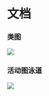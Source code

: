 # 文档

### 类图 
![](https://plantuml-server.kkeisuke.app/svg/jLdhJnj94l_klsAK-x0anBnoTtjhScXpOK-7j0jHoEDZDB47Cdl6W_mWjqAH3CHWmCOGte-4a01X2IyB5lp0ve_PwV7uK_w5g-wQQO_jSGXIOY4yqztLLLrTzQk7Vmm4HNymrETrz8kzaj3ylsP7K0vw9OTWV1vrtFlfldwGrmysj9qDSfxWCoIwIh8PRV6qk7ZowNobfQdv1sVJzywMlmdDFxXQldSrDTKt_QEfYQ-NV9xohRrIJr1u9eaUoS_7p4ynlA9VZ3teQk_IDg9gVlBElNlQk-F2z6WXcIMh-Pia4Y7HKNZNFxnd8XPMKoHoR2ieCAxWulQAWO1mxT63zZlz_UrIFwoGV6vP2bmJn81GFImCLWdeT9Ba6otyeP1z2SzLqq-U26GifyqVmVoJ9zNKGjs08dkkknLVZzmRyajMRbMhwutLiWzko-kzhoZ1HxBq_AxY2_eLhrVoT_Y2ocFPvr6Uk-eUTk2JSEFwS_RGolTxmPz4ZqTGdA5-PvlDQKiN90U2Nx2iNtJ_bnhFDNPTgGY9ppCzKl916-PylRPm11P4gTXwAjIWe-hqFYKeqMcv3uYgbVCND561h6VKp5HXRWUifR3oacJcu1djeOf6C6cYox18Uxsb9HBwnP5-iQncLk76rEmfRA7crkZiqg6Q3QlfwAVp6DaULdFp-iMglX5JCvjgvjMVuU6gtKdqTw0pMMGpXO-JQYgifdPHfk9QMDyU8WTlj8KSZ0CxihK87AaOsGtzz5WR3sjhuo007gQXYa5pWs1i5Sxg-HcG47OhJ1tnmwkfBB20dRNeT75a1pm5X5TpeoH-egRYTFtS8R2s4xwbGS1jrFIwUhv2Saao6wTgY9uLvcF5r-_iY6ur27fuH5-UGL9KavgQ8f5JDRk0iXPs9aac0S9fRrFaOiJGyceAb5YCnCaqrI_I5d8pXUmQUHK3zz7Y1rfiI4r7I6p1ZZDyS2Tob2HREUrmZYj1Ixo2STZrMzwrmzwm-1sWzc5VGCXgqzO_Z0AOmPJsDWqd9SdvmcQ6BEy0ET1goM5jAGyZg7WgKnhEEOgteUTdIMIB9EB5xMWXkynfxQH4-M4IM95OX4n_BCmbKL5QR8mSh31vLyZ41bgKhLMR3FWUQYg3ydqwZwhPASv4cmAn5gaFZaR8GVhJ-JWPeXp8s2ZP72DdMrJPODs8s4m5oDOuuM7QUaAy0Jnd1IDzwema5W15q520aQtW1s_Kt6n9QawzFQJcBgXbWcZh6MrjZyQDDvF0NqzksEsadns2tYmwB9aJIIP8UXxLGIsNFHGtCcZovF1SZ-xMrkrjkQ_NzImOx0-u6XkLfx-wtRu6MMb4n6kK0u6G-ULiljK8aVQlpgQ_qs0x8FTBVgTCuq33h_szRLzxv-UoN-hnYtrIGx_FiZl400RBZcfCXo3XbTrYK5PymizAh-os8XM61JfgW_Dy2uXcabzq1nK_loj6M1gtYSSLeVsEnrDQpgZBHchJVs5yhmxHD41wFErYKFn5zC4v_C8DiUozzT9DBaaQQYKH0N50wfIU_mHMyDjZEVYi4-xBvGb9m5jorTpbHSqP5d1PSgRqbAljKf4WCfLWu2YbNwn1l84mefw_fTxCF54VEzOtTY1SaUImK0U83KYh7vvmVBbU0-ShmnHd12p0o23S29tTgEkkfxzAxc108F44cOuXujJSijgOQwleEyD80QbyYeT-zIXUo2pf0tKJ-7PxbP07lZrmyq_5WFHTRKFdaGqa994pqyuDU_aI6xUOrpNXsnZrNSLFBKdiXlkNX1iUy_6RcJDuZMdDhZeGu87YKJg2KXyaj18TRBs2ILUFbDcpqD0GwcyJoXNvkOmLBLYe0-dau6_NZO0HJ-W71tXrO1JUGFL5o9HbZ-YMiEZmU61Xo0jPlrVg1I-zLllglb295kKPMykUkwBFBNc1sHqtXUFMAn5t0wXyXlJ5bnwnmnp-UcTqN_LS0UjPBaV85pLB4BpUJWeMTZavCmx8zVHtfIn3curZkcDDBZ3HKLDpv614pUwHn6uP2UJ_ZCekEKSc27dwuPO1hD6ZgqFgBRvPDW9_83UcKONihFRc9St6ircQnkTVwtyiG6bbfF4hBp6M5qToA88sbmV-5ZJUhyuJNZYu2z7A5PC-BBRXTT2kCFTuocjSjbgmcxboSLulo9xRjaRQ9aW303B_4NqUhrt4hXSUTb3cmesWN_G5P6fGig_tNt2uNhyIyZ79h0MtewPxq9Kbvp3x3XNZWvzjB0WspcBs2W9Ia44eC_Mwpkxke1y41GprmK3hfMJjXdC09Vq6EW3-pzFz8llalb3VPPGbxx8vhw0u_NBliw3jFLSGLboTSCDfj2bgqfbkJATzLYS6vqMJXA9OZ-wX2vE9dPlOXk9-f7_O9eaPRVM4rnmEYskMghcbGopujOaSU3jrVbeIlRz9rdQwxeA3ODs1SGEgBpKzplT1GiFCIcSGjEY27ePoQeILQgoRi3zTI6PfZSwAV-IEUphA2qm05EH29Lb8QyVpwBaaCgGVfFZfGBhYnoMIsUPY0vneUnkGMQdfIN1mxOyXXxNaHuwlOdm7M5PSFD7pQQXOoUPBhWSyht1VWgWh3qXt5RSYqXePAdQoTWGYbPgAQpITqyPd2szFzA6OVlAUjlcsitJnU5nBJAkfIJsNrLxdWH30j3Zy7ifuzMA39CwCId6MGgF30ZsE4lWy380goxqk5A3zCqYU-A9xVYaWqJNyN6mX7wu1LtpUuinyxEeTHDp0aglGSgBqsbg3uB5PiR7r_ArwUGK4cgb8co1M3hNQWD2LcfiFcOeDfVzRyHjQOKMYgoOmLFgtudHMQjMMmXGR085tBkreAhJx-SKcTF2PpWhyAFwU1C2mDifuf8G7uLvNPtUNPNsp0A5LMpmbCr5it74oow8Mewb98gVQt6bnTLHxlQMFxU9g3BYqKuIDe8brVIHd8Ru5qNs490xLx1Ou5PcE5iF3rF-1PtWP8SpAbZPUfcTu50UOAuQ7zCCpBJbinRWI55uiqRgklEq3KhBiOSreLB5dFRUdnTzfqMcGZsokWp0crkvhQ-FQVDHeSe67vzvP-_OjeAKIjB0w4dcO7PqO94x6YBbfSIp6jqFsLJZTKjhKW7VMfaBqW3HAp-TfyWCPLkION8pWBCt9p7srjsU0lOwgnXYG5DQtYaEpWDu_YqybRs6V8YxPNmBngBJqFdPn2UsCflQDFfBPAQDNbPX0my0kCVAasPiLppXIWMh9MeRXpGEUZmmwoc2fNGxqoO60w2sji02KpQm5gi2JExiVo7teXGEYztefxMaF-IiSc9SHa0U0_vLsT87GTb39w6t5ibzW_NNWAufMfb7MugilP2wqZL4NXqyc6d-hq71fbKLpJi4MtUkh0WE5QVvMWjfQUPwPSFKZYGbY35dzIbzvrk2g8lFWVLl9uFoLeQEXeSrYK5NJDR3IBlU2jMsLaSbbpR65Vme1oTlJODM2SDjXuYqdOdWBVcGqsC5vmAFmjY3DWFzgQXCo3QFV3ZXviWx90xWMRTVo3ETL36_M0OXjF666WYzOdO5NQfDxWlb36l1vsD4f3iYzpAXAPsCJ5SS5bqSH71JZmUDH3loj526gqKZAfZwGw2aLYc4b08B-Fa9_2OaU5NON8LkaXHIB0G0R-FCE0shCiQo_Jc1tsM50Fa-w804hJ8_Y90852r0ibSAaY-QiJ8EECgYb6cD9bBKDJt4FYr80C6rvrWXVkFlOCKbi6rnP8noHZ4JEi20cixlMMHgq81PCh3ee6fUwwXn8iItFheHU9PwIwG0POh03_MFpNSsCqa1auL0j4UN9607W5tOc7MM0Yd-E7s4irEVzFm00.svg)




### 活动图泳道

![](https://plantuml-server.kkeisuke.app/svg/ZLJBRXCn5DtdAoAnX4hJW7WucrQaYove4I1OksCdOp6Pm8o72ZIB595GIglmI5f8Q25L9O84WQglT9BIdndRoOfVmArGCfbEfdXdttlEFVVusXCMXIQritgC4ghZMFpVufixuatn_lJjgJkYrcA57Rwt81glBudYP_xy5UlaMUajRzHPfzI7iCKQQxjyRR-tjlkdKqqeupV6b6jZYQlnyGHGBeChoaNbkgBqyx61XclgE4tZ6eO8c_spOJsYcMSh5L5zuRMgRAdETzjigU4d3A2T2_CQeTZnt2tFVSS-DXnVQ8vOZstiTByMMUstFm2VsIPss7P5RBb132OP6MfkU4Vl_USwoMXqJZ-XE_Wfojl3i629Ky_xE-0ThxCV7vA3_93Im89Fy2H2aoebEUC1eTeCp6A0R9o250CVEAJNK_0CdfyogFaq2XjMk9VFivUkBocaGu28bIMM9GLE6nIRQQZYSsZvye9tM63BgxpoYwyq_Ta1Tm54w5OEsJfE4NJNRyC0X325gXPPCM0wAwto_SK10r2XeM8zX3kTCn-UcKVGFIwpsaOmDyga_pChgeKJ9N6OWSGuIyfR1V7D3PevqjHGSs-EiY1Ab7nrmnQ1xj5tzicLBrEKsn5N5BncEOnGIi7wERF6EeTo87lrlTxwPdBq8mFyGFuEN-xDfcQJlY78FOhrTnDIk_pw_W80.svg)
